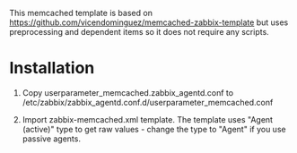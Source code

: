 This memcached template is based on https://github.com/vicendominguez/memcached-zabbix-template
but uses preprocessing and dependent items so it does not require any scripts.

# Installation

1. Copy userparameter_memcached.zabbix_agentd.conf to /etc/zabbix/zabbix_agentd.conf.d/userparameter_memcached.conf

2. Import zabbix-memcached.xml template. The template uses "Agent (active)" type to get raw values -
change the type to "Agent" if you use passive agents.
